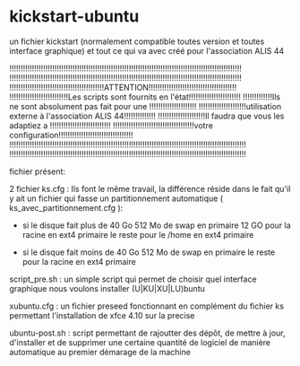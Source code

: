 kickstart-ubuntu
================

un fichier kickstart (normalement compatible toutes version et toutes interface graphique) et tout ce qui va avec créé pour l'association ALIS 44

!!!!!!!!!!!!!!!!!!!!!!!!!!!!!!!!!!!!!!!!!!!!!!!!!!!!!!!!!!!!!!!!!!!!!!!!!!!!!!!!!!!!!!!!!!!!!!!!!!!!!!!
!!!!!!!!!!!!!!!!!!!!!!!!!!!!!!!!!!!!!!!!!!!!!!!!!!!!!!!!!!!!!!!!!!!!!!!!!!!!!!!!!!!!!!!!!!!!!!!!!!!!!!!
!!!!!!!!!!!!!!!!!!!!!!!!!!!!!!!!!!!!!!!!!!ATTENTION!!!!!!!!!!!!!!!!!!!!!!!!!!!!!!!!!!!!!!!
!!!!!!!!!!!!!!!!!!!!!!!!!!Les scripts sont fournits en l'état!!!!!!!!!!!!!!!!!!!!!!!
!!!!!!!!!!!!!Ils ne sont absolument pas fait pour une !!!!!!!!!!!!!!!!!!!!!
!!!!!!!!!!!!!!!!!!!!!utilisation externe à l'association ALIS 44!!!!!!!!!!!!!!
!!!!!!!!!!!!!!!!!!!!!Il faudra que vous les adaptiez a !!!!!!!!!!!!!!!!!!!!!!!!!!!
!!!!!!!!!!!!!!!!!!!!!!!!!!!!!!!!!!!!votre configuration!!!!!!!!!!!!!!!!!!!!!!!!!!!!!!!!!
!!!!!!!!!!!!!!!!!!!!!!!!!!!!!!!!!!!!!!!!!!!!!!!!!!!!!!!!!!!!!!!!!!!!!!!!!!!!!!!!!!!!!!!!!!!!!!!!!!!!!!!!!
!!!!!!!!!!!!!!!!!!!!!!!!!!!!!!!!!!!!!!!!!!!!!!!!!!!!!!!!!!!!!!!!!!!!!!!!!!!!!!!!!!!!!!!!!!!!!!!!!!!!!!!!!

fichier présent:

2 fichier ks.cfg : Ils font le même travail, la différence réside dans le fait qu'il y ait un fichier qui fasse un partitionnement automatique ( ks_avec_partitionnement.cfg ):
 - si le disque fait plus de 40 Go
	512 Mo de swap en primaire
	12 GO pour la racine en ext4 primaire
	le reste pour le /home en ext4 primaire
	
 - si le disque fait moins de 40 Go
	512 Mo de swap en primaire
	le reste pour la racine en ext4 primaire

script_pre.sh : un simple script qui permet de choisir quel interface graphique nous voulons installer (U|KU|XU|LU)buntu
	
xubuntu.cfg : un fichier preseed fonctionnant en complément du fichier ks permettant l'installation de xfce 4.10 sur la precise
	
ubuntu-post.sh : script permettant de rajoutter des dépôt, de mettre à jour, d'installer et de supprimer une certaine quantité de logiciel de manière automatique au premier démarage de la machine
